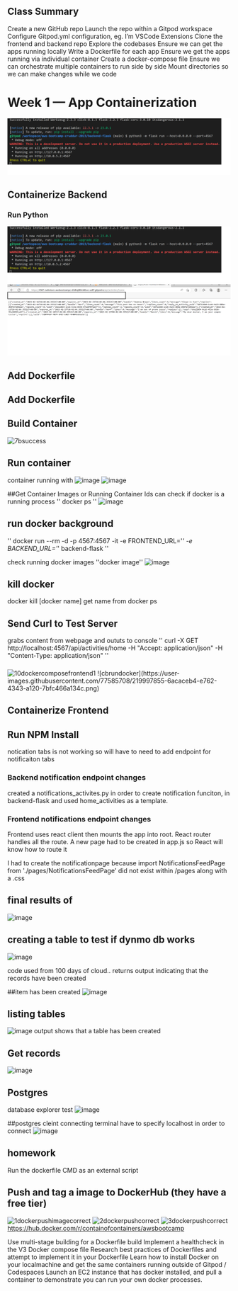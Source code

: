 ## Class Summary
Create a new GitHub repo
Launch the repo within a Gitpod workspace
Configure Gitpod.yml configuration, eg. I’m VSCode Extensions
Clone the frontend and backend repo
Explore the codebases
Ensure we can get the apps running locally
Write a Dockerfile for each app
Ensure we get the apps running via individual container
Create a docker-compose file
Ensure we can orchestrate multiple containers to run side by side
Mount directories so we can make changes while we code


# Week 1 — App Containerization
![image](https://github.com/nullreturn/aws-bootcamp-cruddur-2023/blob/main/journal/assets/week1/1pip3running.png)

## Containerize Backend


### Run Python
![image](https://github.com/nullreturn/aws-bootcamp-cruddur-2023/blob/main/journal/assets/week1/1pip3running.png)
![image](https://github.com/nullreturn/aws-bootcamp-cruddur-2023/blob/main/journal/assets/week1/6run.png)

## Add Dockerfile


## Add Dockerfile


## Build Container
![7bsuccess](https://user-images.githubusercontent.com/77585708/219995169-269d4575-aea6-42b9-b487-2a0d1ed7ceda.png)

## Run container
container running with 
![image](https://user-images.githubusercontent.com/77585708/220182039-e851c98b-7a73-4a2e-abaa-684bda7281b7.png)
![image](https://user-images.githubusercontent.com/77585708/220182142-9eff27a8-477a-4466-87fb-34a4489241f5.png)

##Get Container Images or Running Container Ids
can check if docker is a running process
''
docker ps
''
![image](https://user-images.githubusercontent.com/77585708/220184972-8a880e1a-d5a7-44b2-8fae-582a2d565983.png)

## run docker background
''
docker run --rm -d -p 4567:4567 -it -e FRONTEND_URL='*' -e BACKEND_URL='*' backend-flask
''

check running docker images
''docker image''
![image](https://user-images.githubusercontent.com/77585708/220185060-aae3c657-a25d-46fb-8bc8-07cff4cd6dc0.png)

## kill docker
docker kill [docker name] 
get name from docker ps

## Send Curl to Test Server
grabs content from webpage and oututs to console
''
curl -X GET http://localhost:4567/api/activities/home -H "Accept: application/json" -H "Content-Type: application/json"
''

### 
<img width="1229" alt="10dockercomposefrontend1" src="https://user-images.githubusercontent.com/77585708/219997647-0c33e2cd-d645-4af7-bcb8-5c22fa3bf153.png">
![cbrundocker](https://user-images.githubusercontent.com/77585708/219997855-6acaceb4-e762-4343-a120-7bfc466a134c.png)



## Containerize Frontend
<screeenshot1>


## Run NPM Install

notication tabs is not working so will have to  need to add endpoint for notificaiton tabs


### Backend notification endpoint changes

created a notifications_activites.py in order to create notification funciton, in backend-flask and used home_activities as a template.

<screenshots>


### Frontend notifications endpoint changes
Frontend uses react client then mounts the app into root. React router handles all the route. A new page had to be created in app.js so React will know how to route it 
<screen5>

I had to create the notificationpage because import NotificationsFeedPage from './pages/NotificationsFeedPage' did not exist within /pages along with a .css

## final results of 
  ![image](https://user-images.githubusercontent.com/77585708/220458672-2f52926b-92de-4a87-9dd1-e7bf98e9b642.png)


## creating a table to test if dynmo db works
![image](https://user-images.githubusercontent.com/77585708/220461951-dac64e8e-3aeb-4546-8726-13b9d8ebe7b1.png)

 code used from 100 days of cloud.. returns output indicating that the records have been created 

  ##item has been created
![image](https://user-images.githubusercontent.com/77585708/220462252-feff4ba3-ed8d-43e3-a581-598cb1b0be24.png)

 ## listing tables
![image](https://user-images.githubusercontent.com/77585708/220462405-58d1b47f-5f9c-439a-b283-345920fcfa8d.png)
output shows that a table has been created 

 ## Get records

  ![image](https://user-images.githubusercontent.com/77585708/220462711-0820bcf3-8fe9-4120-81cf-14d30aebdc71.png)
 
  ## Postgres
  
  database explorer test
![image](https://user-images.githubusercontent.com/77585708/220466250-7ffc1ec8-9fb2-4469-8039-4961576f5dcd.png)

  ##postgres cleint connecting terminal
have to specify localhost in order to connect 
  ![image](https://user-images.githubusercontent.com/77585708/220467399-e34210c6-a340-4f67-96ce-a7e1c59bc41c.png)
  

  
## homework
Run the dockerfile CMD as an external script

## Push and tag a image to DockerHub (they have a free tier)
![1dockerpushimagecorrect](https://user-images.githubusercontent.com/77585708/220498272-8bad2296-1c91-427d-a401-ee04d6cd9df8.png)
![2dockerpushcorrect](https://user-images.githubusercontent.com/77585708/220498278-229cf9ef-100a-4732-8cb3-b10da11d0616.png)
![3dockerpushcorrect](https://user-images.githubusercontent.com/77585708/220498316-af490a5b-84f8-416c-8f58-8c6f8f08f54d.png)
  https://hub.docker.com/r/containofcontainers/awsbootcamp

  Use multi-stage building for a Dockerfile build
Implement a healthcheck in the V3 Docker compose file
Research best practices of Dockerfiles and attempt to implement it in your Dockerfile
Learn how to install Docker on your localmachine and get the same containers running outside of Gitpod / Codespaces
Launch an EC2 instance that has docker installed, and pull a container to demonstrate you can run your own docker processes. 

